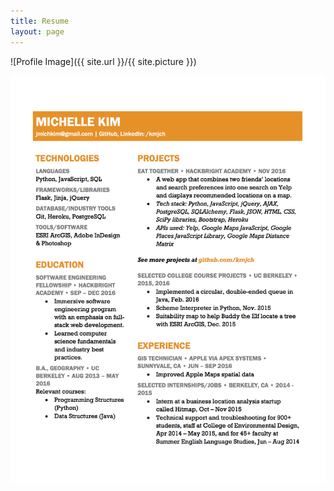 ```yaml
---
title: Resume
layout: page
---
```

![Profile Image]({{ site.url }}/{{ site.picture }})

<p></p>

![Resume](assets/resume.jpg?raw=true)
